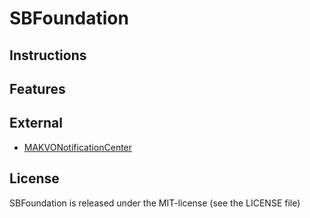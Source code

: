 # SBFoundation
## Instructions

## Features

## External
* [MAKVONotificationCenter](https://github.com/mikeash/MAKVONotificationCenter)

## License
SBFoundation is released under the MIT-license (see the LICENSE file)
